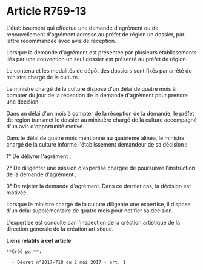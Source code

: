 # Article R759-13

L'établissement qui effectue une demande d'agrément ou de renouvellement d'agrément adresse au préfet de région un dossier,
par lettre recommandée avec avis de réception.

Lorsque la demande d'agrément est présentée par plusieurs établissements liés par une convention un seul dossier est présenté
au préfet de région.

Le contenu et les modalités de dépôt des dossiers sont fixés par arrêté du ministre chargé de la culture.

Le ministre chargé de la culture dispose d'un délai de quatre mois à compter du jour de la réception de la demande d'agrément
pour prendre une décision.

Dans un délai d'un mois à compter de la réception de la demande, le préfet de région transmet le dossier au ministère chargé
de la culture accompagné d'un avis d'opportunité motivé.

Dans le délai de quatre mois mentionné au quatrième alinéa, le ministre chargé de la culture informe l'établissement
demandeur de sa décision :

1° De délivrer l'agrément ;

2° De diligenter une mission d'expertise chargée de poursuivre l'instruction de la demande d'agrément ;

3° De rejeter la demande d'agrément. Dans ce dernier cas, la décision est motivée.

Lorsque le ministre chargé de la culture diligente une expertise, il dispose d'un délai supplémentaire de quatre mois pour
notifier sa décision.

L'expertise est conduite par l'inspection de la création artistique de la direction générale de la création artistique.

**Liens relatifs à cet article**

	**Créé par**:

	  - Décret n°2017-718 du 2 mai 2017 - art. 1
